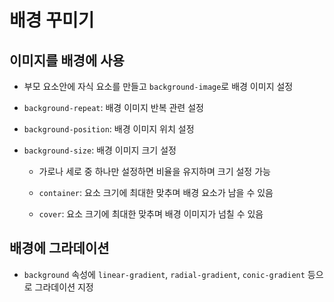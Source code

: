 # 배경 꾸미기
## 이미지를 배경에 사용
* 부모 요소안에 자식 요소를 만들고 `background-image`로 배경 이미지 설정
* `background-repeat`: 배경 이미지 반복 관련 설정
* `background-position`: 배경 이미지 위치 설정

* `background-size`: 배경 이미지 크기 설정
    * 가로나 세로 중 하나만 설정하면 비율을 유지하며 크기 설정 가능
    * `container`: 요소 크기에 최대한 맞추며 배경 요소가 남을 수 있음

    * `cover`: 요소 크기에 최대한 맞추며 배경 이미지가 넘칠 수 있음

## 배경에 그라데이션
* `background` 속성에 `linear-gradient`, `radial-gradient`, `conic-gradient` 등으로 그라데이션 지정
